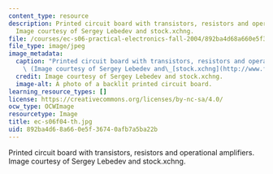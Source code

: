 ```yaml
---
content_type: resource
description: Printed circuit board with transistors, resistors and operational amplifiers.
  Image courtesy of Sergey Lebedev and stock.xchng.
file: /courses/ec-s06-practical-electronics-fall-2004/892ba4d68a660e5f36740afb7a5ba22b_ec-s06f04-th.jpg
file_type: image/jpeg
image_metadata:
  caption: "Printed circuit board with transistors, resistors and operational amplifiers.\
    \ (Image courtesy of Sergey Lebedev and\_[stock.xchng](http://www.freeimages.com/).)"
  credit: Image courtesy of Sergey Lebedev and stock.xchng.
  image-alt: A photo of a backlit printed circuit board.
learning_resource_types: []
license: https://creativecommons.org/licenses/by-nc-sa/4.0/
ocw_type: OCWImage
resourcetype: Image
title: ec-s06f04-th.jpg
uid: 892ba4d6-8a66-0e5f-3674-0afb7a5ba22b
---
```

Printed circuit board with transistors, resistors and operational amplifiers. Image courtesy of Sergey Lebedev and stock.xchng.
